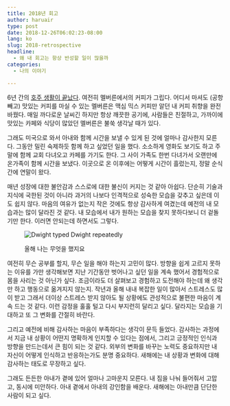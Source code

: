 ```yaml
---
title: 2018년 회고
author: haruair
type: post
date: 2018-12-26T06:02:23-08:00
lang: ko
slug: 2018-retrospective
headline:
  - 왜 내 회고는 항상 반성할 일이 많을까
categories:
  - 나의 이야기

---
```


6년 간의 [호주 생활이 끝났다](https://edykim.com/ko/post/organizing-your-australian-life/). 여전히 멜버른에서의 커피가 그립다. 어디서 마셔도 (공항 빼고) 맛있는 커피를 마실 수 있는 멜버른은 맥심 믹스 커피만 알던 내 커피 취향을 완전 바꿨다. 매일 까다로운 날씨긴 하지만 항상 깨끗한 공기에, 사람들은 친절하고, 가까이에 맛있는 카페와 식당이 많았던 멜버른은 불쑥 생각날 때가 있다.

그래도 미국으로 와서 아내와 함께 시간을 보낼 수 있게 된 것에 얼마나 감사한지 모른다. 그동안 밀린 숙제하듯 함께 하고 싶었던 일을 했다. 소소하게 영화도 보기도 하고 주말에 함께 교회 다녀오고 카페를 가기도 한다. 그 사이 가족도 한번 다녀가서 오랜만에 온가족이 함께 시간을 보냈다. 이곳으로 온 이후에는 어떻게 시간이 흘렀는지, 정말 순식간에 연말이 왔다.

매년 성장에 대한 불안감과 스스로에 대한 불신이 커지는 것 같아 아쉽다. 단순히 기술과 지식에 국한된 것이 아니라 과거의 나보다 인격적으로 성숙한 모습을 갖추고 싶은데 이도 쉽지 않다. 마음의 여유가 없는지 작은 것에도 항상 감사하게 여겼는데 예전의 내 모습과는 많이 달라진 것 같다. 내 모습에서 내가 원하는 모습을 찾지 못하다보니 더 겉돌기만 한다. 이러면 안되는데 하면서도 그렇다.

<figure class="image-giphy">

![Dwight typed Dwight repeatedly](https://media.giphy.com/media/1hMhlCVwNEdrPt5m38/giphy.gif)

<figcaption>올해 나는 무엇을 했지요</figcaption>
</figure>

여전히 무슨 공부를 할지, 무슨 일을 해야 하는지 고민이 많다. 방향을 쉽게 고르지 못하는 이유를 가만 생각해보면 지난 기간동안 벗어나고 싶던 일을 계속 했어서 경험적으로 몸을 사리는 것 아닌가 싶다. 조금이라도 더 살펴보고 경험하고 도전해야 하는데 왜 생각만 하고 행동으로 옮겨지지 않는지. 작년과 올해 내내 복잡한 일이 많아서 스트레스도 많이 받고 그래서 더이상 스트레스 받지 않아도 될 상황에도 관성적으로 불편한 마음이 계속 드는 것 같다. 이런 감정을 훌훌 털고 다시 부지런히 달리고 싶다. 달라지는 모습을 기대하고 또 그 변화를 간절히 바란다.

그리고 예전에 비해 감사하는 마음이 부족하다는 생각이 문득 들었다. 감사하는 과정에서 지금 내 상황이 어떤지 명확하게 인지할 수 있다는 점에서, 그리고 긍정적인 인식과 방향을 만드는데서 큰 힘이 되는 것 같다. 외부의 변화를 바꾸는 노력도 중요하지만 내 자신이 어떻게 인식하고 반응하는가도 분명 중요하다. 새해에는 내 상황과 변화에 대해 감사하는 태도로 무장하고 싶다.

그래도 든든한 아내가 곁에 있어 얼마나 고마운지 모른다. 내 짐을 나눠 들어줘서 고맙고, 동시에 미안하다. 아내 곁에서 아내의 강인함을 배운다. 새해에는 아내만큼 단단한 사람이 되고 싶다.
